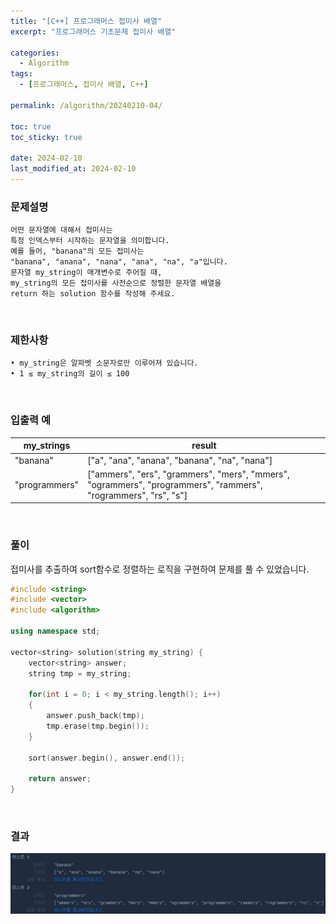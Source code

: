 ```yaml
---
title: "[C++] 프로그래머스 접미사 배열"
excerpt: "프로그래머스 기초문제 접미사 배열"

categories:
  - Algorithm
tags:
  - [프로그래머스, 접미사 배열, C++]

permalink: /algorithm/20240210-04/

toc: true
toc_sticky: true

date: 2024-02-10
last_modified_at: 2024-02-10
---
```


### 문제설명

    어떤 문자열에 대해서 접미사는
    특정 인덱스부터 시작하는 문자열을 의미합니다.
    예를 들어, "banana"의 모든 접미사는
    "banana", "anana", "nana", "ana", "na", "a"입니다.
    문자열 my_string이 매개변수로 주어질 때,
    my_string의 모든 접미사를 사전순으로 정렬한 문자열 배열을
    return 하는 solution 함수를 작성해 주세요.

<br/>

### 제한사항

    • my_string은 알파벳 소문자로만 이루어져 있습니다.
    • 1 ≤ my_string의 길이 ≤ 100
      

<br/>

### 입출력 예

|my_strings|result|
|---|---|
|"banana"|["a", "ana", "anana", "banana", "na", "nana"]|
|"programmers"|["ammers", "ers", "grammers", "mers", "mmers", "ogrammers", "programmers", "rammers", "rogrammers", "rs", "s"]|

<br/>

### 풀이

접미사를 추출하여 sort함수로 정렬하는 로직을 구현하여 문제를 풀 수 있었습니다.

```cpp
#include <string>
#include <vector>
#include <algorithm>

using namespace std;

vector<string> solution(string my_string) {
    vector<string> answer;
    string tmp = my_string;
    
    for(int i = 0; i < my_string.length(); i++)
    {
        answer.push_back(tmp);
        tmp.erase(tmp.begin());
    }
    
    sort(answer.begin(), answer.end());
    
    return answer;
}
```

<br/>

### 결과
![코드 실행결과](/assets/images/posts_img/20240210-04/001.png "코드 실행결과")

<script async src="https://pagead2.googlesyndication.com/pagead/js/adsbygoogle.js?client=ca-pub-9590884639502637"
     crossorigin="anonymous"></script>
<!-- devlogbase_01 -->
<ins class="adsbygoogle"
     style="display:block"
     data-ad-client="ca-pub-9590884639502637"
     data-ad-slot="4742297382"
     data-ad-format="auto"
     data-full-width-responsive="true"></ins>
<script>
     (adsbygoogle = window.adsbygoogle || []).push({});
</script>
